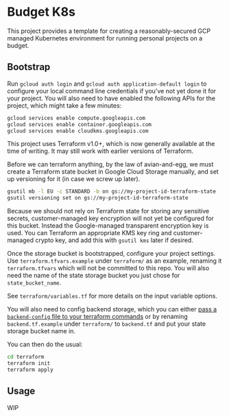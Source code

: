 # Budget K8s

This project provides a template for creating a reasonably-secured GCP managed Kubernetes environment for running personal projects on a budget.

## Bootstrap

Run `gcloud auth login` and `gcloud auth application-default login` to configure your local command line credentials if you've not yet done it for your project. You will also need to have enabled the following APIs for the project, which might take a few minutes:

```bash
gcloud services enable compute.googleapis.com
gcloud services enable container.googleapis.com
gcloud services enable cloudkms.googleapis.com
```

This project uses Terraform v1.0+, which is now generally available at the time of writing. It may still work with earlier versions of Terraform.

Before we can terraform anything, by the law of avian-and-egg, we must create a Terraform state bucket in Google Cloud Storage manually, and set up versioning for it (in case we screw up later). 

```bash
gsutil mb -l EU -c STANDARD -b on gs://my-project-id-terraform-state
gsutil versioning set on gs://my-project-id-terraform-state
```


Because we should not rely on Terraform state for storing any sensitive secrets, customer-managed key encryption will not yet be configured for this bucket. Instead the Google-managed transparent encryption key is used. You can Terraform an appropriate KMS key ring and customer-managed crypto key, and add this with `gsutil kms` later if desired.

Once the storage bucket is bootstrapped, configure your project settings. Use `terraform.tfvars.example` under `terraform/` as an example, renaming it `terraform.tfvars` which will not be committed to this repo. You will also need the name of the state storage bucket you just chose for `state_bucket_name`.

See `terraform/variables.tf` for more details on the input variable options.

You will also need to config backend storage, which you can either [pass a `backend-config` file to your terraform commands](https://www.terraform.io/docs/language/settings/backends/configuration.html#partial-configuration) or by renaming `backend.tf.example` under `terraform/` to `backend.tf` and put your state storage bucket name in.

You can then do the usual:

```bash
cd terraform
terraform init
terraform apply
```

## Usage

WIP